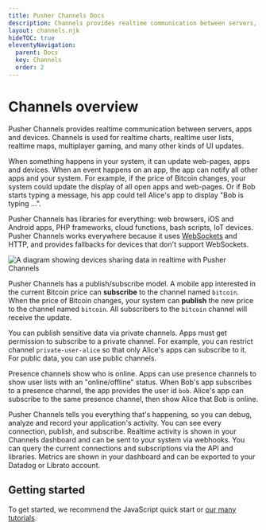 ```yaml
---
title: Pusher Channels Docs
description: Channels provides realtime communication between servers, apps and devices. Build live charts, user lists, maps, multiplayer gaming, and other UI updates.
layout: channels.njk
hideTOC: true
eleventyNavigation:
  parent: Docs
  key: Channels
  order: 2
---
```


# Channels overview

Pusher Channels provides realtime communication between servers, apps and devices. Channels is used for realtime charts, realtime user lists, realtime maps, multiplayer gaming, and many other kinds of UI updates.

When something happens in your system, it can update web-pages, apps and devices. When an event happens on an app, the app can notify all other apps and your system. For example, if the price of Bitcoin changes, your system could update the display of all open apps and web-pages. Or if Bob starts typing a message, his app could tell Alice's app to display "Bob is typing ...".

Pusher Channels has libraries for everything: web browsers, iOS and Android apps, PHP frameworks, cloud functions, bash scripts, IoT devices. Pusher Channels works everywhere because it uses [WebSockets](https://pusher.com/websockets) and HTTP, and provides fallbacks for devices that don't support WebSockets.

![A diagram showing devices sharing data in realtime with Pusher Channels](./img/hero_howitworks.png)

Pusher Channels has a publish/subscribe model. A mobile app interested in the current Bitcoin price can **subscribe** to the channel named `bitcoin`. When the price of Bitcoin changes, your system can **publish** the new price to the channel named `bitcoin`. All subscribers to the `bitcoin` channel will receive the update.

You can publish sensitive data via private channels. Apps must get permission to subscribe to a private channel. For example, you can restrict channel `private-user-alice` so that only Alice's apps can subscribe to it. For public data, you can use public channels.

Presence channels show who is online. Apps can use presence channels to show user lists with an "online/offline" status. When Bob's app subscribes to a presence channel, the app provides the user id `bob`. Alice's app can subscribe to the same presence channel, then show Alice that Bob is online.

Pusher Channels tells you everything that's happening, so you can debug, analyze and record your application's activity. You can see every connection, publish, and subscribe. Realtime activity is shown in your Channels dashboard and can be sent to your system via webhooks. You can query the current connections and subscriptions via the API and libraries. Metrics are shown in your dashboard and can be exported to your Datadog or Librato account.

## Getting started

To get started, we recommend the JavaScript quick start or [our many tutorials](https://pusher.com/tutorials).
